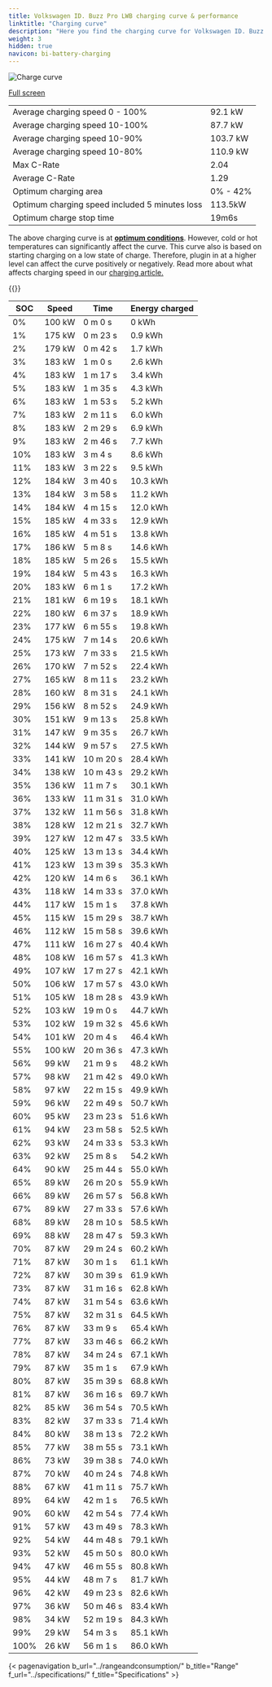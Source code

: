 ```yaml
---
title: Volkswagen ID. Buzz Pro LWB charging curve & performance
linktitle: "Charging curve"
description: "Here you find the charging curve for Volkswagen ID. Buzz Pro LWB."
weight: 3
hidden: true
navicon: bi-battery-charging
---
```

<!-- markdownlint-disable MD033 -->
<img src="/images/models/volkswagen/id._buzz/id._buzz_pro_lwb/chargingcurve.svg" alt="Charge curve" class="img-fluid">

[Full screen](/images/models/volkswagen/id._buzz/id._buzz_pro_lwb/chargingcurve.svg)


<table class="table table-striped border">
<tbody>
<tr>
<td>Average charging speed 0 - 100%</td><td>92.1 kW</td>
</tr>
<tr>
<td>Average charging speed 10-100%</td><td>87.7 kW</td>
</tr>
<tr>
<td>Average charging speed 10-90%</td><td>103.7 kW</td>
</tr>
<tr>
<td>Average charging speed 10-80%</td><td>110.9 kW</td>
</tr>
<tr>
<td>Max C-Rate</td><td>2.04</td>
</tr>
<tr>
<td>Average C-Rate</td><td>1.29</td>
</tr>
<tr>
<td>Optimum charging area</td><td>0% - 42%</td>
</tr>
<tr>
<td>Optimum charging speed included 5 minutes loss</td><td>113.5kW</td>
</tr>
<tr>
<td>Optimum charge stop time</td><td>19m6s</td>
</tr>
</tbody>
</table>


The above charging curve is at **[optimum conditions](../../../../../technology/battery/charging/#temperature)**. However, cold or hot temperatures can significantly affect the curve. This curve also is based on starting charging on a low state of charge. Therefore, plugin in at a higher level can affect the curve positively or negatively. Read more about what affects charging speed in our [charging article.](../../../../../technology/battery/charging/)


{{<evkxdisplayaddarticle />}}
<table class="table table-striped border">
<thead>
<tr><th>SOC</th><th>Speed</th><th>Time</th><th>Energy charged</th></tr>
</thead>
<tbody>
<tr>
<td>0%</td><td>100 kW</td><td> 0 m 0 s </td><td>0 kWh </td>
</tr>
<tr>
<td>1%</td><td>175 kW</td><td> 0 m 23 s </td><td>0.9 kWh </td>
</tr>
<tr>
<td>2%</td><td>179 kW</td><td> 0 m 42 s </td><td>1.7 kWh </td>
</tr>
<tr>
<td>3%</td><td>183 kW</td><td> 1 m 0 s </td><td>2.6 kWh </td>
</tr>
<tr>
<td>4%</td><td>183 kW</td><td> 1 m 17 s </td><td>3.4 kWh </td>
</tr>
<tr>
<td>5%</td><td>183 kW</td><td> 1 m 35 s </td><td>4.3 kWh </td>
</tr>
<tr>
<td>6%</td><td>183 kW</td><td> 1 m 53 s </td><td>5.2 kWh </td>
</tr>
<tr>
<td>7%</td><td>183 kW</td><td> 2 m 11 s </td><td>6.0 kWh </td>
</tr>
<tr>
<td>8%</td><td>183 kW</td><td> 2 m 29 s </td><td>6.9 kWh </td>
</tr>
<tr>
<td>9%</td><td>183 kW</td><td> 2 m 46 s </td><td>7.7 kWh </td>
</tr>
<tr>
<td>10%</td><td>183 kW</td><td> 3 m 4 s </td><td>8.6 kWh </td>
</tr>
<tr>
<td>11%</td><td>183 kW</td><td> 3 m 22 s </td><td>9.5 kWh </td>
</tr>
<tr>
<td>12%</td><td>184 kW</td><td> 3 m 40 s </td><td>10.3 kWh </td>
</tr>
<tr>
<td>13%</td><td>184 kW</td><td> 3 m 58 s </td><td>11.2 kWh </td>
</tr>
<tr>
<td>14%</td><td>184 kW</td><td> 4 m 15 s </td><td>12.0 kWh </td>
</tr>
<tr>
<td>15%</td><td>185 kW</td><td> 4 m 33 s </td><td>12.9 kWh </td>
</tr>
<tr>
<td>16%</td><td>185 kW</td><td> 4 m 51 s </td><td>13.8 kWh </td>
</tr>
<tr>
<td>17%</td><td>186 kW</td><td> 5 m 8 s </td><td>14.6 kWh </td>
</tr>
<tr>
<td>18%</td><td>185 kW</td><td> 5 m 26 s </td><td>15.5 kWh </td>
</tr>
<tr>
<td>19%</td><td>184 kW</td><td> 5 m 43 s </td><td>16.3 kWh </td>
</tr>
<tr>
<td>20%</td><td>183 kW</td><td> 6 m 1 s </td><td>17.2 kWh </td>
</tr>
<tr>
<td>21%</td><td>181 kW</td><td> 6 m 19 s </td><td>18.1 kWh </td>
</tr>
<tr>
<td>22%</td><td>180 kW</td><td> 6 m 37 s </td><td>18.9 kWh </td>
</tr>
<tr>
<td>23%</td><td>177 kW</td><td> 6 m 55 s </td><td>19.8 kWh </td>
</tr>
<tr>
<td>24%</td><td>175 kW</td><td> 7 m 14 s </td><td>20.6 kWh </td>
</tr>
<tr>
<td>25%</td><td>173 kW</td><td> 7 m 33 s </td><td>21.5 kWh </td>
</tr>
<tr>
<td>26%</td><td>170 kW</td><td> 7 m 52 s </td><td>22.4 kWh </td>
</tr>
<tr>
<td>27%</td><td>165 kW</td><td> 8 m 11 s </td><td>23.2 kWh </td>
</tr>
<tr>
<td>28%</td><td>160 kW</td><td> 8 m 31 s </td><td>24.1 kWh </td>
</tr>
<tr>
<td>29%</td><td>156 kW</td><td> 8 m 52 s </td><td>24.9 kWh </td>
</tr>
<tr>
<td>30%</td><td>151 kW</td><td> 9 m 13 s </td><td>25.8 kWh </td>
</tr>
<tr>
<td>31%</td><td>147 kW</td><td> 9 m 35 s </td><td>26.7 kWh </td>
</tr>
<tr>
<td>32%</td><td>144 kW</td><td> 9 m 57 s </td><td>27.5 kWh </td>
</tr>
<tr>
<td>33%</td><td>141 kW</td><td> 10 m 20 s </td><td>28.4 kWh </td>
</tr>
<tr>
<td>34%</td><td>138 kW</td><td> 10 m 43 s </td><td>29.2 kWh </td>
</tr>
<tr>
<td>35%</td><td>136 kW</td><td> 11 m 7 s </td><td>30.1 kWh </td>
</tr>
<tr>
<td>36%</td><td>133 kW</td><td> 11 m 31 s </td><td>31.0 kWh </td>
</tr>
<tr>
<td>37%</td><td>132 kW</td><td> 11 m 56 s </td><td>31.8 kWh </td>
</tr>
<tr>
<td>38%</td><td>128 kW</td><td> 12 m 21 s </td><td>32.7 kWh </td>
</tr>
<tr>
<td>39%</td><td>127 kW</td><td> 12 m 47 s </td><td>33.5 kWh </td>
</tr>
<tr>
<td>40%</td><td>125 kW</td><td> 13 m 13 s </td><td>34.4 kWh </td>
</tr>
<tr>
<td>41%</td><td>123 kW</td><td> 13 m 39 s </td><td>35.3 kWh </td>
</tr>
<tr>
<td>42%</td><td>120 kW</td><td> 14 m 6 s </td><td>36.1 kWh </td>
</tr>
<tr>
<td>43%</td><td>118 kW</td><td> 14 m 33 s </td><td>37.0 kWh </td>
</tr>
<tr>
<td>44%</td><td>117 kW</td><td> 15 m 1 s </td><td>37.8 kWh </td>
</tr>
<tr>
<td>45%</td><td>115 kW</td><td> 15 m 29 s </td><td>38.7 kWh </td>
</tr>
<tr>
<td>46%</td><td>112 kW</td><td> 15 m 58 s </td><td>39.6 kWh </td>
</tr>
<tr>
<td>47%</td><td>111 kW</td><td> 16 m 27 s </td><td>40.4 kWh </td>
</tr>
<tr>
<td>48%</td><td>108 kW</td><td> 16 m 57 s </td><td>41.3 kWh </td>
</tr>
<tr>
<td>49%</td><td>107 kW</td><td> 17 m 27 s </td><td>42.1 kWh </td>
</tr>
<tr>
<td>50%</td><td>106 kW</td><td> 17 m 57 s </td><td>43.0 kWh </td>
</tr>
<tr>
<td>51%</td><td>105 kW</td><td> 18 m 28 s </td><td>43.9 kWh </td>
</tr>
<tr>
<td>52%</td><td>103 kW</td><td> 19 m 0 s </td><td>44.7 kWh </td>
</tr>
<tr>
<td>53%</td><td>102 kW</td><td> 19 m 32 s </td><td>45.6 kWh </td>
</tr>
<tr>
<td>54%</td><td>101 kW</td><td> 20 m 4 s </td><td>46.4 kWh </td>
</tr>
<tr>
<td>55%</td><td>100 kW</td><td> 20 m 36 s </td><td>47.3 kWh </td>
</tr>
<tr>
<td>56%</td><td>99 kW</td><td> 21 m 9 s </td><td>48.2 kWh </td>
</tr>
<tr>
<td>57%</td><td>98 kW</td><td> 21 m 42 s </td><td>49.0 kWh </td>
</tr>
<tr>
<td>58%</td><td>97 kW</td><td> 22 m 15 s </td><td>49.9 kWh </td>
</tr>
<tr>
<td>59%</td><td>96 kW</td><td> 22 m 49 s </td><td>50.7 kWh </td>
</tr>
<tr>
<td>60%</td><td>95 kW</td><td> 23 m 23 s </td><td>51.6 kWh </td>
</tr>
<tr>
<td>61%</td><td>94 kW</td><td> 23 m 58 s </td><td>52.5 kWh </td>
</tr>
<tr>
<td>62%</td><td>93 kW</td><td> 24 m 33 s </td><td>53.3 kWh </td>
</tr>
<tr>
<td>63%</td><td>92 kW</td><td> 25 m 8 s </td><td>54.2 kWh </td>
</tr>
<tr>
<td>64%</td><td>90 kW</td><td> 25 m 44 s </td><td>55.0 kWh </td>
</tr>
<tr>
<td>65%</td><td>89 kW</td><td> 26 m 20 s </td><td>55.9 kWh </td>
</tr>
<tr>
<td>66%</td><td>89 kW</td><td> 26 m 57 s </td><td>56.8 kWh </td>
</tr>
<tr>
<td>67%</td><td>89 kW</td><td> 27 m 33 s </td><td>57.6 kWh </td>
</tr>
<tr>
<td>68%</td><td>89 kW</td><td> 28 m 10 s </td><td>58.5 kWh </td>
</tr>
<tr>
<td>69%</td><td>88 kW</td><td> 28 m 47 s </td><td>59.3 kWh </td>
</tr>
<tr>
<td>70%</td><td>87 kW</td><td> 29 m 24 s </td><td>60.2 kWh </td>
</tr>
<tr>
<td>71%</td><td>87 kW</td><td> 30 m 1 s </td><td>61.1 kWh </td>
</tr>
<tr>
<td>72%</td><td>87 kW</td><td> 30 m 39 s </td><td>61.9 kWh </td>
</tr>
<tr>
<td>73%</td><td>87 kW</td><td> 31 m 16 s </td><td>62.8 kWh </td>
</tr>
<tr>
<td>74%</td><td>87 kW</td><td> 31 m 54 s </td><td>63.6 kWh </td>
</tr>
<tr>
<td>75%</td><td>87 kW</td><td> 32 m 31 s </td><td>64.5 kWh </td>
</tr>
<tr>
<td>76%</td><td>87 kW</td><td> 33 m 9 s </td><td>65.4 kWh </td>
</tr>
<tr>
<td>77%</td><td>87 kW</td><td> 33 m 46 s </td><td>66.2 kWh </td>
</tr>
<tr>
<td>78%</td><td>87 kW</td><td> 34 m 24 s </td><td>67.1 kWh </td>
</tr>
<tr>
<td>79%</td><td>87 kW</td><td> 35 m 1 s </td><td>67.9 kWh </td>
</tr>
<tr>
<td>80%</td><td>87 kW</td><td> 35 m 39 s </td><td>68.8 kWh </td>
</tr>
<tr>
<td>81%</td><td>87 kW</td><td> 36 m 16 s </td><td>69.7 kWh </td>
</tr>
<tr>
<td>82%</td><td>85 kW</td><td> 36 m 54 s </td><td>70.5 kWh </td>
</tr>
<tr>
<td>83%</td><td>82 kW</td><td> 37 m 33 s </td><td>71.4 kWh </td>
</tr>
<tr>
<td>84%</td><td>80 kW</td><td> 38 m 13 s </td><td>72.2 kWh </td>
</tr>
<tr>
<td>85%</td><td>77 kW</td><td> 38 m 55 s </td><td>73.1 kWh </td>
</tr>
<tr>
<td>86%</td><td>73 kW</td><td> 39 m 38 s </td><td>74.0 kWh </td>
</tr>
<tr>
<td>87%</td><td>70 kW</td><td> 40 m 24 s </td><td>74.8 kWh </td>
</tr>
<tr>
<td>88%</td><td>67 kW</td><td> 41 m 11 s </td><td>75.7 kWh </td>
</tr>
<tr>
<td>89%</td><td>64 kW</td><td> 42 m 1 s </td><td>76.5 kWh </td>
</tr>
<tr>
<td>90%</td><td>60 kW</td><td> 42 m 54 s </td><td>77.4 kWh </td>
</tr>
<tr>
<td>91%</td><td>57 kW</td><td> 43 m 49 s </td><td>78.3 kWh </td>
</tr>
<tr>
<td>92%</td><td>54 kW</td><td> 44 m 48 s </td><td>79.1 kWh </td>
</tr>
<tr>
<td>93%</td><td>52 kW</td><td> 45 m 50 s </td><td>80.0 kWh </td>
</tr>
<tr>
<td>94%</td><td>47 kW</td><td> 46 m 55 s </td><td>80.8 kWh </td>
</tr>
<tr>
<td>95%</td><td>44 kW</td><td> 48 m 7 s </td><td>81.7 kWh </td>
</tr>
<tr>
<td>96%</td><td>42 kW</td><td> 49 m 23 s </td><td>82.6 kWh </td>
</tr>
<tr>
<td>97%</td><td>36 kW</td><td> 50 m 46 s </td><td>83.4 kWh </td>
</tr>
<tr>
<td>98%</td><td>34 kW</td><td> 52 m 19 s </td><td>84.3 kWh </td>
</tr>
<tr>
<td>99%</td><td>29 kW</td><td> 54 m 3 s </td><td>85.1 kWh </td>
</tr>
<tr>
<td>100%</td><td>26 kW</td><td> 56 m 1 s </td><td>86.0 kWh </td>
</tr>
</tbody>
</table>


{< pagenavigation b_url="../rangeandconsumption/" b_title="Range" f_url="../specifications/" f_title="Specifications" >}
